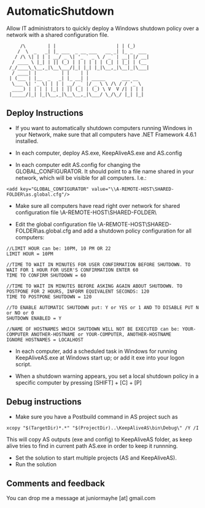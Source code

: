 # AutomaticShutdown
Allow IT administrators to quickly deploy a Windows shutdown policy over a network with a shared configuration file.


```
     /\        | |                      | | (_)     
    /  \  _   _| |_ ___  _ __ ___   __ _| |_ _  ___ 
   / /\ \| | | | __/ _ \| '_ ` _ \ / _` | __| |/ __|
  / ____ \ |_| | || (_) | | | | | | (_| | |_| | (__ 
 /_/____\_\__,_|\__\___/|_| |_| |_|\__,_|\__|_|\___|
  / ____| |         | |    | |                      
 | (___ | |__  _   _| |_ __| | _____      ___ __    
  \___ \| '_ \| | | | __/ _` |/ _ \ \ /\ / / '_ \   
  ____) | | | | |_| | || (_| | (_) \ V  V /| | | |  
 |_____/|_| |_|\__,_|\__\__,_|\___/ \_/\_/ |_| |_|  
```




## Deploy Instructions

* If you want to automatically shutdown computers running Windows in your Network, make sure that all computers have .NET Framework 4.6.1 installed.

* In each computer, deploy AS.exe, KeepAliveAS.exe and AS.config
	
* In each computer edit AS.config for changing the GLOBAL_CONFIGURATOR. It should point to a file name shared in your network, which will be visible for all computers. I.e.:
```
<add key="GLOBAL_CONFIGURATOR" value="\\A-REMOTE-HOST\SHARED-FOLDER\as.global.cfg"/>
```

* Make sure all computers have read right over network for shared configuration file \\A-REMOTE-HOST\SHARED-FOLDER\
	
* Edit the global configuration file \\A-REMOTE-HOST\SHARED-FOLDER\as.global.cfg and add a shutdown policy configuration for all computers:
```
//LIMIT HOUR can be: 10PM, 10 PM OR 22 
LIMIT HOUR = 10PM

//TIME TO WAIT IN MINUTES FOR USER CONFIRMATION BEFORE SHUTDOWN. TO WAIT FOR 1 HOUR FOR USER'S CONFIRMATION ENTER 60
TIME TO CONFIRM SHUTDOWN = 60

//TIME TO WAIT IN MINUTES BEFORE ASKING AGAIN ABOUT SHUTDOWN. TO POSTPONE FOR 2 HOURS, INFORM EQUIVALENT SECONDS: 120
TIME TO POSTPONE SHUTDOWN = 120

//TO ENABLE AUTOMATIC SHUTDOWN put: Y or YES or 1 AND TO DISABLE PUT N or NO or 0
SHUTDOWN ENABLED = Y

//NAME OF HOSTNAMES WHICH SHUTDOWN WILL NOT BE EXECUTED can be: YOUR-COMPUTER ANOTHER-HOSTNAME or YOUR-COMPUTER, ANOTHER-HOSTNAME
IGNORE HOSTNAMES = LOCALHOST
```
* In each computer, add a scheduled task in Windows for running KeepAliveAS.exe at Windows start up; or add it exe into your logon script.

* When a shutdown warning appears, you set a local shutdown policy in a specific computer by pressing [SHIFT] + [C] + [P]


## Debug instructions

* Make sure you have a Postbuild command in AS project such as 
```
xcopy "$(TargetDir)*.*" "$(ProjectDir)..\KeepAliveAS\bin\Debug\" /Y /I
```
This will copy AS outputs (exe and config) to KeepAliveAS folder, as keep alive tries to find in current path AS.exe in order to keep it runnning.

* Set the solution to start multiple projects (AS and KeepAliveAS).
* Run the solution

## Comments and feedback

You can drop me a message at juniormayhe [at] gmail.com
